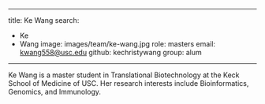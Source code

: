 
---
title: Ke Wang
search:
  - Ke
  - Wang
image: images/team/ke-wang.jpg
role: masters
email: kwang558@usc.edu
github: kechristywang
group: alum
---

Ke Wang is a master student in Translational Biotechnology at the Keck School of Medicine of USC. Her research interests include Bioinformatics, Genomics, and Immunology.
